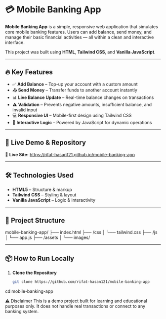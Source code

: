 # 💳 Mobile Banking App

**Mobile Banking App** is a simple, responsive web application that simulates core mobile banking features. Users can add balance, send money, and manage their basic financial activities — all within a clean and interactive interface.

This project was built using **HTML**, **Tailwind CSS**, and **Vanilla JavaScript**.

---

## 🔥 Key Features

- ✅ **Add Balance** – Top-up your account with a custom amount  
- 📤 **Send Money** – Transfer funds to another account instantly  
- 📊 **Live Balance Update** – Real-time balance changes on transactions  
- ⚠️ **Validation** – Prevents negative amounts, insufficient balance, and invalid input  
- 💻 **Responsive UI** – Mobile-first design using Tailwind CSS  
- 🧠 **Interactive Logic** – Powered by JavaScript for dynamic operations

---

## 🚀 Live Demo & Repository

🔗 **Live Site:** https://rifat-hasan121.github.io/mobile-banking-app


---

## 🛠️ Technologies Used

- **HTML5** – Structure & markup  
- **Tailwind CSS** – Styling & layout  
- **Vanilla JavaScript** – Logic & interactivity

---

## 📁 Project Structure

mobile-banking-app/
├── index.html
├── /css
│ └── tailwind.css
├── /js
│ └── app.js
├── /assets
│ └── images/


---

## 📦 How to Run Locally

1. **Clone the Repository**
   ```bash
   git clone https://github.com/rifat-hasan121/mobile-banking-app
cd mobile-banking-app


⚠️ Disclaimer
This is a demo project built for learning and educational purposes only. It does not handle real transactions or connect to any banking system.

